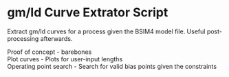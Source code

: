 # gm/Id Curve Extrator Script
Extract gm/Id curves for a process given the BSIM4 model file. Useful post-processing afterwards.

Proof of concept - barebones  
Plot curves - Plots for user-input lengths  
Operating point search - Search for valid bias points given the constraints  
